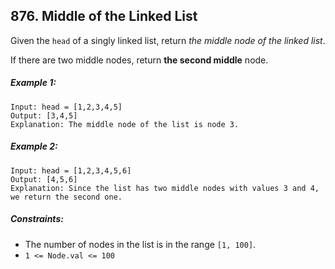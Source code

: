 ## 876. Middle of the Linked List

Given the ```head``` of a singly linked list, return *the middle node of the linked list*.

If there are two middle nodes, return **the second middle** node.

##### Example 1:
```
Input: head = [1,2,3,4,5]
Output: [3,4,5]
Explanation: The middle node of the list is node 3.
```
##### Example 2:
```
Input: head = [1,2,3,4,5,6]
Output: [4,5,6]
Explanation: Since the list has two middle nodes with values 3 and 4, we return the second one.
```

##### Constraints:

* The number of nodes in the list is in the range ```[1, 100]```.
* ```1 <= Node.val <= 100```